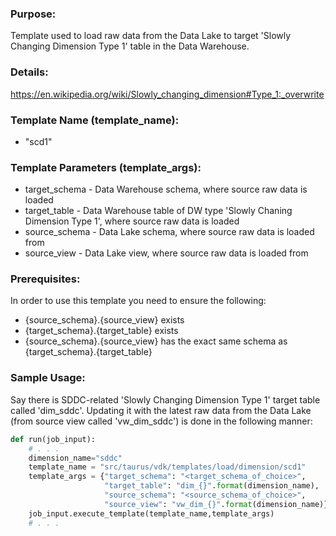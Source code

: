### Purpose:
Template used to load raw data from the Data Lake to target 'Slowly Changing Dimension Type 1' table in the Data Warehouse.

### Details:
  <https://en.wikipedia.org/wiki/Slowly_changing_dimension#Type_1:_overwrite>

### Template Name (template_name):
- "scd1"

### Template Parameters (template_args):
- target_schema   - Data Warehouse schema, where source raw data is loaded
- target_table    - Data Warehouse table of DW type 'Slowly Chaning Dimension Type 1', where source raw data is loaded
- source_schema   - Data Lake schema, where source raw data is loaded from
- source_view     - Data Lake view, where source raw data is loaded from

### Prerequisites:
In order to use this template you need to ensure the following:
- {source_schema}.{source_view} exists
- {target_schema}.{target_table} exists
- {source_schema}.{source_view} has the exact same schema as {target_schema}.{target_table}

### Sample Usage:
Say there is SDDC-related 'Slowly Changing Dimension Type 1' target table called 'dim_sddc'.
Updating it with the latest raw data from the Data Lake (from source view called 'vw_dim_sddc') is done in the following manner:
```python
def run(job_input):
    # . . .
	dimension_name="sddc"
	template_name = "src/taurus/vdk/templates/load/dimension/scd1"
	template_args = {"target_schema": "<target_schema_of_choice>",
	                 "target_table": "dim_{}".format(dimension_name),
	                 "source_schema": "<source_schema_of_choice>",
	                 "source_view": "vw_dim_{}".format(dimension_name)}
	job_input.execute_template(template_name,template_args)
    # . . .
```
